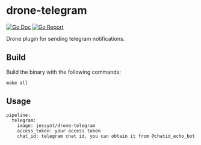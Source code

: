 # drone-telegram

[![Go Doc](https://godoc.org/github.com/jessynt/drone-telegram?status.svg)](http://godoc.org/github.com/jessynt/drone-telegram)
[![Go Report](https://goreportcard.com/badge/github.com/jessynt/drone-telegram)](https://goreportcard.com/report/github.com/jessynt/drone-telegram)

Drone plugin for sending telegram notifications. 

## Build

Build the binary with the following commands:

```
make all
```

## Usage

```
pipeline:
  telegram:
    image: jessynt/drone-telegram
    access_token: your access token
    chat_id: telegram chat id, you can obtain it from @chatid_echo_bot
```